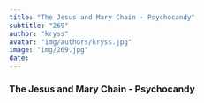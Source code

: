 ```yaml
---
title: "The Jesus and Mary Chain - Psychocandy"
subtitle: "269"
author: "kryss"
avatar: "img/authors/kryss.jpg"
image: "img/269.jpg"
date:
---
```


### The Jesus and Mary Chain - Psychocandy
